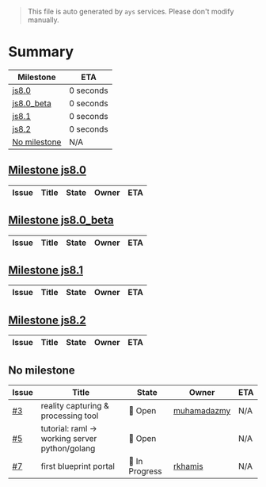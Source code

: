 > This file is auto generated by `ays` services. Please don't modify manually.

# Summary
|Milestone|ETA|
|---------|---|
|[js8.0](#milestone-js80)|0 seconds|
|[js8.0_beta](#milestone-js80_beta)|0 seconds|
|[js8.1](#milestone-js81)|0 seconds|
|[js8.2](#milestone-js82)|0 seconds|
|[No milestone](#no-milestone)|N/A|

## [Milestone js8.0](milestones/8:js8.0.md)


|Issue|Title|State|Owner|ETA|
|-----|-----|-----|-----|---|

## [Milestone js8.0_beta](milestones/6:js8.0_beta.md)


|Issue|Title|State|Owner|ETA|
|-----|-----|-----|-----|---|

## [Milestone js8.1](milestones/7:js8.1.md)


|Issue|Title|State|Owner|ETA|
|-----|-----|-----|-----|---|

## [Milestone js8.2](milestones/4:js8.2.md)


|Issue|Title|State|Owner|ETA|
|-----|-----|-----|-----|---|




## No milestone
|Issue|Title|State|Owner|ETA|
|-----|-----|-----|-----|---|
|[#3](https://github.com/jumpscale/home/issues/3)|reality capturing & processing tool|:red_circle: Open|[muhamadazmy](https://github.com/muhamadazmy)|N/A|
|[#5](https://github.com/jumpscale/home/issues/5)|tutorial: raml -> working server python/golang|:red_circle: Open||N/A|
|[#7](https://github.com/jumpscale/home/issues/7)|first blueprint portal|:large_blue_circle: In Progress|[rkhamis](https://github.com/rkhamis)|N/A|
